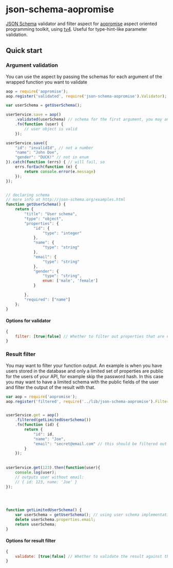 # json-schema-aopromise
[JSON Schema](http://json-schema.org/examples.html) validator and filter aspect for
[aopromise](https://www.npmjs.com/package/aopromise) aspect oriented programming toolkit, using [tv4](https://www.npmjs.com/package/tv4). 
Useful for type-hint-like parameter validation.

## Quick start
### Argument validation
You can use the aspect by passing the schemas for each argument of the wrapped function you want to validate

```javascript
aop = require('aopromise');
aop.register('validated', require('json-schema-aopromise').Validator);

var userSchema = getUserSchema();

userService.save = aop()
	.validated(userSchema) // schema for the first argument, you may an array for multiple arguments
	.fn(function (user) {
		// user object is valid
	});

userService.save({
    "id": "invalidId", // not a number
    "name": "John Doe",
    "gender": "DUCK!" // not in enum
}).catch(function (errs) { // will fail, so
    errs.forEach(function (e) {
        return console.error(e.message)
    });
});


// declaring schema
// more info at http://json-schema.org/examples.html
function getUserSchema() {
	return {
		"title": "User schema",
		"type": "object",
		"properties": {
			"id": {
				"type": "integer"
			},
			"name": {
				"type": "string"
			},
            "email": {
                "type": "string"
            },
			"gender": {
				"type": "string",
				enum: ['male', 'female']
			}

		},
		"required": ["name"]
	};
}
```

#### Options for validator
```javascript
{
    filter: [true|false] // Whether to filter out properties that are no specified on the schema. The default uses additionalProperties as switch of the feature.
}
```

### Result filter
You may want to filter your function output. An example is when you have users stored in the database and only
a limited set of properties are public for the users of your API, for example skip the password hash. 
In this case you may want to have a limited schema with the public fields of the user and filter the output of the result
with that.
```javascript
var aop = require('aopromise');
aop.register('filtered', require('../lib/json-schema-aopromise').Filter);


userService.get = aop()
	.filtered(getLimitedUserSchema())
	.fn(function (id) {
		return {
			"id": id,
			"name": "Joe",
			"email": "secret@email.com" // this should be filtered out
		}
	});
	
	
userService.get(123).then(function(user){
    console.log(user);
    // outputs user without email: 
    // { id: 123, name: 'Joe' }
});
	
	


function getLimitedUserSchema() {
	var userSchema = getUserSchema(); // using user schema implementation above
	delete userSchema.properties.email;
	return userSchema;
}

```

#### Options for result filter
```javascript
{
    validate: [true|false] // Whether to validate the result against the schema. If true, the promise will be rather rejected if the result does not match the schema. Default false.
}
```